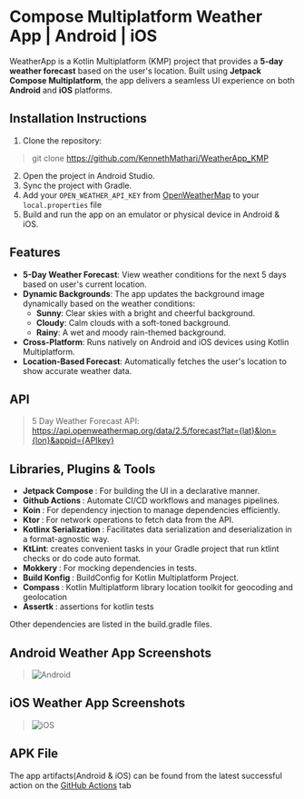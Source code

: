 # Compose Multiplatform Weather App | Android | iOS
WeatherApp is a Kotlin Multiplatform (KMP) project that provides a **5-day weather forecast** based on the user's location. Built using **Jetpack Compose Multiplatform**, the app delivers a seamless UI experience on both **Android** and **iOS** platforms.

## Installation Instructions
1. Clone the repository:
> git clone <https://github.com/KennethMathari/WeatherApp_KMP>
2. Open the project in Android Studio.
3. Sync the project with Gradle.
4. Add your `OPEN_WEATHER_API_KEY` from [OpenWeatherMap](https://openweathermap.org/) to your `local.properties` file
5. Build and run the app on an emulator or physical device in Android & iOS.

## Features
- **5-Day Weather Forecast**: View weather conditions for the next 5 days based on user's current location.
- **Dynamic Backgrounds**: The app updates the background image dynamically based on the weather conditions:
  - **Sunny**: Clear skies with a bright and cheerful background.
  - **Cloudy**: Calm clouds with a soft-toned background.
  - **Rainy**: A wet and moody rain-themed background.
- **Cross-Platform**: Runs natively on Android and iOS devices using Kotlin Multiplatform.
- **Location-Based Forecast**: Automatically fetches the user's location to show accurate weather data.

## API
> 5 Day Weather Forecast API: <https://api.openweathermap.org/data/2.5/forecast?lat={lat}&lon={lon}&appid={APIkey}>

## Libraries, Plugins & Tools
- <b>Jetpack Compose </b>: For building the UI in a declarative manner.
- <b> Github Actions </b>: Automate CI/CD workflows and manages pipelines.
- <b>Koin </b>: For dependency injection to manage dependencies efficiently.
- <b>Ktor </b>: For network operations to fetch data from the API.
- <b>Kotlinx Serialization </b>: Facilitates data serialization and deserialization in a format-agnostic way.
- <b>KtLint</b>: creates convenient tasks in your Gradle project that run ktlint checks or do code auto format.
- <b>Mokkery </b>: For mocking dependencies in tests.
- <b>Build Konfig </b> : BuildConfig for Kotlin Multiplatform Project.
- <b>Compass </b> : Kotlin Multiplatform library location toolkit for geocoding and geolocation
- <b>Assertk </b> : assertions for kotlin tests

Other dependencies are listed in the build.gradle files.

## Android Weather App Screenshots
> ![Android](https://github.com/user-attachments/assets/c7f6b667-7ecf-41b3-a459-210c137477a2)

## iOS Weather App Screenshots
> ![iOS](https://github.com/user-attachments/assets/e2019086-147d-4849-a627-313b6d0144bb)

## APK File
The app artifacts(Android & iOS) can be found from the latest successful action on the [GitHub Actions](https://github.com/KennethMathari/WeatherApp_KMP/actions) tab

